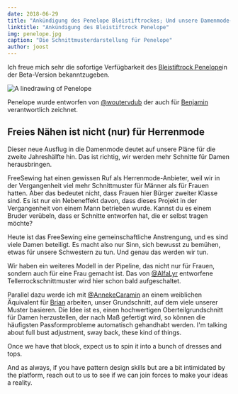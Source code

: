 ```yaml
---
date: 2018-06-29
title: "Ankündigung des Penelope Bleistiftrockes; Und unsere Damenmode-Roadmap"
linktitle: "Ankündigung des Bleistiftrock Penelope"
img: penelope.jpg
caption: "Die Schnittmusterdarstellung für Penelope"
author: joost
---
```


Ich freue mich sehr die sofortige Verfügbarkeit des [Bleistiftrock Penelope](/patterns/penelope)in der Beta-Version bekanntzugeben.

![A linedrawing of Penelope](linedrawing.svg)

Penelope wurde entworfen von [@woutervdub](/users/woutervdub) der auch für [Benjamin](/patterns/benjamin) verantwortlich zeichnet.

## Freies Nähen ist nicht (nur) für Herrenmode

Dieser neue Ausflug in die Damenmode deutet auf unsere Pläne für die zweite Jahreshälfte hin. Das ist richtig, wir werden mehr Schnitte für Damen herausbringen.

FreeSewing hat einen gewissen Ruf als Herrenmode-Anbieter, weil wir in der Vergangenheit viel mehr Schnittmuster für Männer als für Frauen hatten. Aber das bedeutet nicht, dass Frauen hier Bürger zweiter Klasse sind. Es ist nur ein Nebeneffekt davon, dass dieses Projekt in der Vergangenheit von einem Mann betrieben wurde. Kannst du es einem Bruder verübeln, dass er Schnitte entworfen hat, die er selbst tragen möchte?

Heute ist das FreeSewing eine gemeinschaftliche Anstrengung, und es sind viele Damen beteiligt. Es macht also nur Sinn, sich bewusst zu bemühen, etwas für unsere Schwestern zu tun. Und genau das werden wir tun.

Wir haben ein weiteres Modell in der Pipeline, das nicht nur für Frauen, sondern auch für eine Frau gemacht ist. Das von [@AlfaLyr](/users/alfalyr) entworfene Tellerrockschnittmuster wird hier schon bald aufgeschaltet.

Parallel dazu werde ich mit [@AnnekeCaramin](/users/annekecaramin) an einem weiblichen Äquivalent für [Brian](/patterns/brian) arbeiten, unser Grundschnitt, auf dem viele unserer Muster basieren. Die Idee ist es, einen hochwertigen Oberteilgrundschnitt für Damen herzustellen, der nach Maß gefertigt wird, so können die häufigsten Passformprobleme automatisch gehandhabt werden. I'm talking about full bust adjustment, sway back, these kind of things.

Once we have that block, expect us to spin it into a bunch of dresses and tops.

And as always, if you have pattern design skills but are a bit intimidated by the platform, reach out to us to see if we can join forces to make your ideas a reality.
